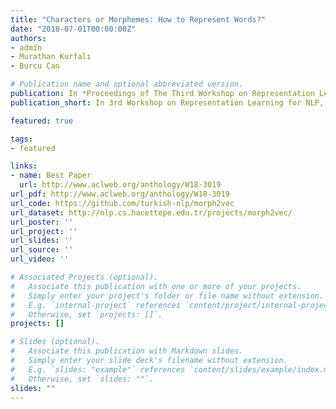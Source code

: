 ```yaml
---
title: "Characters or Morphemes: How to Represent Words?"
date: "2018-07-01T00:00:00Z"
authors:
- admin
- Murathan Kurfalı
- Burcu Can

# Publication name and optional abbreviated version.
publication: In *Proceedings of The Third Workshop on Representation Learning for NLP*
publication_short: In 3rd Workshop on Representation Learning for NLP, ACL 2018

featured: true

tags:
- featured

links:
- name: Best Paper
  url: http://www.aclweb.org/anthology/W18-3019
url_pdf: http://www.aclweb.org/anthology/W18-3019
url_code: https://github.com/turkish-nlp/morph2vec
url_dataset: http://nlp.cs.hacettepe.edu.tr/projects/morph2vec/
url_poster: ''
url_project: ''
url_slides: ''
url_source: ''
url_video: ''

# Associated Projects (optional).
#   Associate this publication with one or more of your projects.
#   Simply enter your project's folder or file name without extension.
#   E.g. `internal-project` references `content/project/internal-project/index.md`.
#   Otherwise, set `projects: []`.
projects: []

# Slides (optional).
#   Associate this publication with Markdown slides.
#   Simply enter your slide deck's filename without extension.
#   E.g. `slides: "example"` references `content/slides/example/index.md`.
#   Otherwise, set `slides: ""`.
slides: ""
---
```

